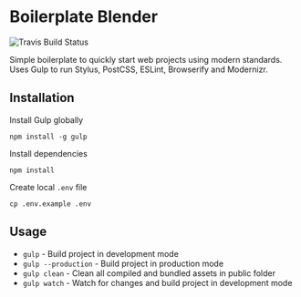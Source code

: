 
# Boilerplate Blender

![Travis Build Status](https://travis-ci.org/ardentic/boilerplate-blender.svg?branch=master)

Simple boilerplate to quickly start web projects using modern standards. Uses Gulp to run Stylus, PostCSS, ESLint, Browserify and Modernizr.

## Installation

Install Gulp globally
```
npm install -g gulp
```

Install dependencies
```
npm install
```

Create local `.env` file
```
cp .env.example .env
```

## Usage

* `gulp` - Build project in development mode
* `gulp --production` - Build project in production mode
* `gulp clean` - Clean all compiled and bundled assets in public folder
* `gulp watch` - Watch for changes and build project in development mode
